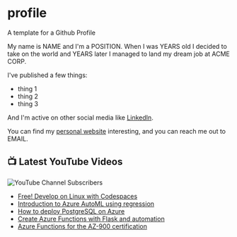 # profile
A template for a Github Profile

My name is NAME and I'm a POSITION. When I was YEARS old I decided to take on the world and YEARS later I managed to land my dream job at ACME CORP.

I've published a few things:

* thing 1
* thing 2
* thing 3

And I'm active on other social media like [LinkedIn](https://www.linkedin.com/in/NICKNAME).

You can find my [personal website](https://example.com) interesting, and you can reach me out to EMAIL.


## 📺 Latest YouTube Videos

![YouTube Channel Subscribers](https://img.shields.io/youtube/channel/subscribers/UCt56bfntHoZFI60G5NIiTww?label=YouTube%20Subscribers&style=social)

<!-- YOUTUBE-VIDEOS-LIST:START -->
- [Free! Develop on Linux with Codespaces](https://www.youtube.com/watch?v=qYIZqMhvgVc)
- [Introduction to Azure AutoML using regression](https://www.youtube.com/watch?v=auQAXH0wtjo)
- [How to deploy PostgreSQL on Azure](https://www.youtube.com/watch?v=AsL7MI8b0m4)
- [Create Azure Functions with Flask and automation](https://www.youtube.com/watch?v=ldFJBzSH5cM)
- [Azure Functions for the AZ-900 certification](https://www.youtube.com/watch?v=UfFpMJSDdGQ)
<!-- YOUTUBE-VIDEOS-LIST:END -->
